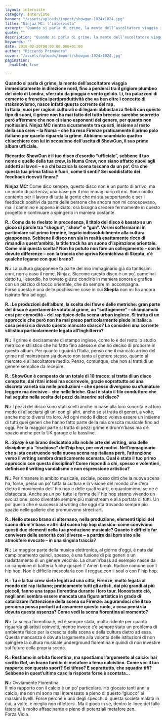 ```yaml
---
layout: interviste
category: Interviste
banner: "/assets/uploads/import/showgun-1024x1024.jpg"
title: "Ninjaz MC: l’intervista"
excerpt: "Quando si parla di grime, la mente dell’ascoltatore viaggia immediatamente in direzione nord, fino a perdersi tra il grigiore plumbeo del cielo di Londra, sferzato da pioggia e vento gelido. Lì, tra palazzoni di cemento e frenetica iperdproduttività che va ben oltre i concetto di stakanovismo, nasce infatti questa corrente del rap. In Italia, vuoi…"
quote: ""
description: "Quando si parla di grime, la mente dell’ascoltatore viaggia immediatamente in direzione nord, fino a perdersi tra il grigiore plumbeo del cielo di Londra, sferzato da pioggia e vento gelido. Lì, tra palazzoni di cemento e frenetica iperdproduttività che va ben oltre i concetto di stakanovismo, nasce infatti questa corrente del rap. In Italia, vuoi…"
keywords: ""
date: 2018-02-20T00:00:00.000+01:00
author: "Riccardo Primavera"
cover: "/assets/uploads/import/showgun-1024x1024.jpg"
pagination:
  enabled: true

---
```


**Quando si parla di grime, la mente dell’ascoltatore viaggia immediatamente in direzione nord, fino a perdersi tra il grigiore plumbeo del cielo di Londra, sferzato da pioggia e vento gelido. Lì, tra palazzoni di cemento e frenetica iperdproduttività che va ben oltre i concetto di stakanovismo, nasce infatti questa corrente del rap.**  
 **In Italia, vuoi per ragioni culturali o di legami abbastanza flebili con questo tipo di suoni, il grime non ha mai fatto del tutto breccia: sarebbe scorretto però affermare che non ci siano esponenti del genere, per quanto non moltissimi. Ninjaz MC rientra sicuramente tra questi, insieme al resto della sua crew – la Numa – che ha reso Firenze praticamente il primo polo italiano per quanto riguarda la grime. Abbiamo scambiato quattro chiacchiere con lui in occasione dell’uscita di ShowGun, il suo primo album ufficiale.**

**Riccardo: ShowGun è il tuo disco d’esordio “ufficiale”, sebbene il tuo nome e quello della tua crew, la Numa Crew, non siano affatto nuovi agli addetti ai lavori – e a chi bazzica la scena toscana da un po’. Ora che questa tua prima fatica è fuori, come ti senti? Sei soddisfatto dei feedback ricevuti finora?**

**Ninjaz MC:** Come dico sempre, questo disco non è un punto di arrivo, ma un punto di partenza, una base per il mio immaginario di mc. Sono molto contento per il lavoro di tutta la gente che mi sta supportando e per i feedback positivi da parte delle persone che ancora non mi conoscevano, ma il cammino è appena iniziato: ora bisogna credere fermamente in questo progetto e continuare a spingerlo in maniera costante.

**R.: Come da te rivelato in precedenza, il titolo del disco è basato su un gioco di parole tra “shogun”, “show” e “gun”. Vorrei soffermarmi in particolare sul primo termine, legato indissolubilmente alla cultura giapponese. Sebbene il disco non sia in realtà esattamente ricco di rimandi a quest’ambito, la title track ha un suono d’ispirazione orientale. Come mai questa scelta? Non ho potuto non fare un collegamento – con le dovute differenze – con la traccia che apriva Konnichiwa di Skepta, c’è qualche legame con quel brano?**

**N.:** La cultura giapponese fa parte del mio immaginario già da tantissimi anni, non a caso il nome, Ninjaz. Siccome questo disco è un po’, come hai detto tu, l’esordio, ho trovato giusto condirlo in maniera sonora e grafica con un pizzico di tocco orientale, che da sempre mi accompagna.  
Forse questa è una delle pochissime cose in cui **Skepta** non mi ha ancora ispirato fino ad oggi.

**R.: Le produzioni dell’album, la scelta dei flow e delle metriche: gran parte del disco è apertamente votato al grime, un “sottogenere” – chiamiamolo così per comodità – del rap tipico della scena urban inglese. Si tratta di un approccio che però non ha mai preso particolarmente piede in Italia: a cosa pensi sia dovuto questo mancato sbarco? La consideri una corrente stilistica particolarmente legata all’Inghilterra?**

**N.:** Il grime è decisamente di stampo inglese, come lo è del resto lo studio metrico e stilistico che ho fatto fino adesso e che ho deciso di proporre in questo album. Per quanto riguarda l’Italia, penso che il mancato arrivo del grime nel mainstream sia dovuto non tanto al genere stesso, quanto al mercato e all’ascoltatore medio. Penso, comunque, che non si tratti di un genere semplice da recepire.

**R.: ShowGun è composto da un totale di 10 tracce: si tratta di un disco compatto, dai ritmi intesi ma scorrevole, grazie soprattutto ad una discreta varietà sia nelle produzioni – che spesso divergono su sfumature leggere ma decisive – che nelle liriche. Qual è stato il filo conduttore che hai seguito nella scelta dei pezzi da inserire nel disco?** 

**N.:** I pezzi del disco sono stati scelti anche in base alla loro sonorità e al loro modo di allacciarsi gli uni con gli altri, anche se si tratta di generi, a volte, anche molto diversi tra loro. Ad ogni modo il disco voleva essere un insieme di tutti quei generi che hanno fatto parte della mia crescita musicale fino ad oggi. Per la maggior parte si tratta di pezzi grime e drum’n’bass ma c’è spazio anche per lo UK garage e la bassline.

**R.: _Spray_ è un brano dedicatolo alla nobile arte del writing, una delle discipline più “rischiose” dell’hip hop, per ovvi motivi. Nell’immaginario che si sta costruendo nella nuova scena rap italiana però, l’attenzione verso il writing sembra drasticamente scemata. Qual è stato il tuo primo approccio con questa disciplina? Come rispondi a chi, spesso e volentieri, definisce il writing vandalismo e non espressione artistica?**

**N.:** Per rimanere in ambito musicale, sociale, posso dirti che la nuova scena ha, forse, perso un po’ tutta la cultura e la visione del mondo che c’era dietro il movimento dell’ hip hop e delle quattro arti, o quantomeno, se ne è distaccata. Anche se un po’ tutte le forme dell’ hip hop stanno vivendo un evoluzione: sono diventate sempre più mainstream e alla portata di tutti. Un po’ quello che è successo al writing che oggi sta trovando sempre più spazio nelle gallerie che promuovono street-art.

**R.: Nello stesso brano si alternano, nella produzione, elementi tipici del suono drum’n’bass e altri dal suono hip hop classico: come convivono questi due elementi nella tua produzione musicale? Quanto è difficile far convivere delle sonorità così diverse – a partire dai bpm sino alle atmosfere evocate – in una singola traccia?**

**N.:** La maggior parte della musica elettronica, al giorno d’oggi, è nata dal campionamento quindi, spesso, è una fusione di più generi o un riadattamento di un genere vecchio. La drum’n’bass ad esempio nasce da un campione di batteria funky gospel: l’ Amen break. Radice comune con l hip hop. Non è difficile mescolarla con il reggae,con il soul o con l’ hip hop.

**R.: Tu e la tua crew siete legati ad una città, Firenze, molto legata al mondo del rap italiano; praticamente tutti gli artisti, dai più grandi ai più piccoli, fanno una tappa fiorentina durante i loro tour. Nonostante ciò, negli anni sembra essere mancata una figura artistica in grado di catalizzare l’attenzione della scena su Firenze: augurandoci che il tuo percorso possa portarti ad assumere questo ruolo, a cosa pensi sia dovuta questa assenza? Come vedi la scena fiorentina al momento?**

**N.:** La scena fiorentina è, ed è sempre stata, molto ridente per quanto riguarda gli artisti coinvolti, mentre invece c’è sempre stato un problema di ambiente fisico per la crescita della scena e della cultura dietro ad essa. Questa mancanza è dovuta largamente alla volontà delle istituzioni di non spingere la cultura musicale underground fiorentina e quindi di non investire sul futuro della propria scena.

**R.: Restiamo in orbita fiorentina, ma spostiamo l’argomento al calcio: hai scritto _Gol_, un brano farcito di metafore a tema calcistico. Come vivi il tuo rapporto con questo sport? Sei tifoso? E soprattutto, che squadra tifi? Sebbene in quest’ultimo caso la risposta forse è scontata…**

**N.:** Ovviamente Fiorentina.  
Il mio rapporto con il calcio è un po’ particolare. Ho giocato tanti anni a calcio, ma non mi sono mai interessato a pieno di questo “giuoco” ai massimi livelli. Forse perché è uno degli specchi di questa società malata in cui, a volte, è meglio non riflettersi. Ma il gioco in sé, dentro le linee del fallo laterale, è molto affascinante e pieno di potenziali metafore zen.  
Forza Viola.